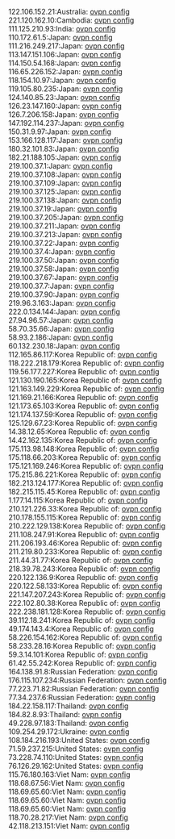 122.106.152.21:Australia: [ovpn config](vpn/122_106_152_21.ovpn)  
221.120.162.10:Cambodia: [ovpn config](vpn/221_120_162_10.ovpn)  
111.125.210.93:India: [ovpn config](vpn/111_125_210_93.ovpn)  
110.172.61.5:Japan: [ovpn config](vpn/110_172_61_5.ovpn)  
111.216.249.217:Japan: [ovpn config](vpn/111_216_249_217.ovpn)  
113.147.151.106:Japan: [ovpn config](vpn/113_147_151_106.ovpn)  
114.150.54.168:Japan: [ovpn config](vpn/114_150_54_168.ovpn)  
116.65.226.152:Japan: [ovpn config](vpn/116_65_226_152.ovpn)  
118.154.10.97:Japan: [ovpn config](vpn/118_154_10_97.ovpn)  
119.105.80.235:Japan: [ovpn config](vpn/119_105_80_235.ovpn)  
124.140.85.23:Japan: [ovpn config](vpn/124_140_85_23.ovpn)  
126.23.147.160:Japan: [ovpn config](vpn/126_23_147_160.ovpn)  
126.7.206.158:Japan: [ovpn config](vpn/126_7_206_158.ovpn)  
147.192.114.237:Japan: [ovpn config](vpn/147_192_114_237.ovpn)  
150.31.9.97:Japan: [ovpn config](vpn/150_31_9_97.ovpn)  
153.166.128.117:Japan: [ovpn config](vpn/153_166_128_117.ovpn)  
180.32.101.83:Japan: [ovpn config](vpn/180_32_101_83.ovpn)  
182.21.188.105:Japan: [ovpn config](vpn/182_21_188_105.ovpn)  
219.100.37.1:Japan: [ovpn config](vpn/219_100_37_1.ovpn)  
219.100.37.108:Japan: [ovpn config](vpn/219_100_37_108.ovpn)  
219.100.37.109:Japan: [ovpn config](vpn/219_100_37_109.ovpn)  
219.100.37.125:Japan: [ovpn config](vpn/219_100_37_125.ovpn)  
219.100.37.138:Japan: [ovpn config](vpn/219_100_37_138.ovpn)  
219.100.37.19:Japan: [ovpn config](vpn/219_100_37_19.ovpn)  
219.100.37.205:Japan: [ovpn config](vpn/219_100_37_205.ovpn)  
219.100.37.211:Japan: [ovpn config](vpn/219_100_37_211.ovpn)  
219.100.37.213:Japan: [ovpn config](vpn/219_100_37_213.ovpn)  
219.100.37.22:Japan: [ovpn config](vpn/219_100_37_22.ovpn)  
219.100.37.4:Japan: [ovpn config](vpn/219_100_37_4.ovpn)  
219.100.37.50:Japan: [ovpn config](vpn/219_100_37_50.ovpn)  
219.100.37.58:Japan: [ovpn config](vpn/219_100_37_58.ovpn)  
219.100.37.67:Japan: [ovpn config](vpn/219_100_37_67.ovpn)  
219.100.37.7:Japan: [ovpn config](vpn/219_100_37_7.ovpn)  
219.100.37.90:Japan: [ovpn config](vpn/219_100_37_90.ovpn)  
219.96.3.163:Japan: [ovpn config](vpn/219_96_3_163.ovpn)  
222.0.134.144:Japan: [ovpn config](vpn/222_0_134_144.ovpn)  
27.94.96.57:Japan: [ovpn config](vpn/27_94_96_57.ovpn)  
58.70.35.66:Japan: [ovpn config](vpn/58_70_35_66.ovpn)  
58.93.2.186:Japan: [ovpn config](vpn/58_93_2_186.ovpn)  
60.132.230.18:Japan: [ovpn config](vpn/60_132_230_18.ovpn)  
112.165.86.117:Korea Republic of: [ovpn config](vpn/112_165_86_117.ovpn)  
118.222.218.179:Korea Republic of: [ovpn config](vpn/118_222_218_179.ovpn)  
119.56.177.227:Korea Republic of: [ovpn config](vpn/119_56_177_227.ovpn)  
121.130.190.165:Korea Republic of: [ovpn config](vpn/121_130_190_165.ovpn)  
121.163.149.229:Korea Republic of: [ovpn config](vpn/121_163_149_229.ovpn)  
121.169.21.166:Korea Republic of: [ovpn config](vpn/121_169_21_166.ovpn)  
121.173.65.103:Korea Republic of: [ovpn config](vpn/121_173_65_103.ovpn)  
121.174.137.59:Korea Republic of: [ovpn config](vpn/121_174_137_59.ovpn)  
125.129.67.23:Korea Republic of: [ovpn config](vpn/125_129_67_23.ovpn)  
14.38.12.65:Korea Republic of: [ovpn config](vpn/14_38_12_65.ovpn)  
14.42.162.135:Korea Republic of: [ovpn config](vpn/14_42_162_135.ovpn)  
175.113.98.148:Korea Republic of: [ovpn config](vpn/175_113_98_148.ovpn)  
175.118.66.203:Korea Republic of: [ovpn config](vpn/175_118_66_203.ovpn)  
175.121.169.246:Korea Republic of: [ovpn config](vpn/175_121_169_246.ovpn)  
175.215.86.221:Korea Republic of: [ovpn config](vpn/175_215_86_221.ovpn)  
182.213.124.177:Korea Republic of: [ovpn config](vpn/182_213_124_177.ovpn)  
182.215.115.45:Korea Republic of: [ovpn config](vpn/182_215_115_45.ovpn)  
1.177.14.115:Korea Republic of: [ovpn config](vpn/1_177_14_115.ovpn)  
210.121.226.33:Korea Republic of: [ovpn config](vpn/210_121_226_33.ovpn)  
210.178.155.115:Korea Republic of: [ovpn config](vpn/210_178_155_115.ovpn)  
210.222.129.138:Korea Republic of: [ovpn config](vpn/210_222_129_138.ovpn)  
211.108.247.91:Korea Republic of: [ovpn config](vpn/211_108_247_91.ovpn)  
211.206.193.46:Korea Republic of: [ovpn config](vpn/211_206_193_46.ovpn)  
211.219.80.233:Korea Republic of: [ovpn config](vpn/211_219_80_233.ovpn)  
211.44.31.77:Korea Republic of: [ovpn config](vpn/211_44_31_77.ovpn)  
218.39.78.243:Korea Republic of: [ovpn config](vpn/218_39_78_243.ovpn)  
220.122.136.9:Korea Republic of: [ovpn config](vpn/220_122_136_9.ovpn)  
220.122.58.133:Korea Republic of: [ovpn config](vpn/220_122_58_133.ovpn)  
221.147.207.243:Korea Republic of: [ovpn config](vpn/221_147_207_243.ovpn)  
222.102.80.38:Korea Republic of: [ovpn config](vpn/222_102_80_38.ovpn)  
222.238.181.128:Korea Republic of: [ovpn config](vpn/222_238_181_128.ovpn)  
39.112.18.241:Korea Republic of: [ovpn config](vpn/39_112_18_241.ovpn)  
49.174.143.4:Korea Republic of: [ovpn config](vpn/49_174_143_4.ovpn)  
58.226.154.162:Korea Republic of: [ovpn config](vpn/58_226_154_162.ovpn)  
58.233.28.16:Korea Republic of: [ovpn config](vpn/58_233_28_16.ovpn)  
59.3.14.101:Korea Republic of: [ovpn config](vpn/59_3_14_101.ovpn)  
61.42.55.242:Korea Republic of: [ovpn config](vpn/61_42_55_242.ovpn)  
164.138.91.8:Russian Federation: [ovpn config](vpn/164_138_91_8.ovpn)  
176.115.107.234:Russian Federation: [ovpn config](vpn/176_115_107_234.ovpn)  
77.223.71.82:Russian Federation: [ovpn config](vpn/77_223_71_82.ovpn)  
77.34.237.6:Russian Federation: [ovpn config](vpn/77_34_237_6.ovpn)  
184.22.158.117:Thailand: [ovpn config](vpn/184_22_158_117.ovpn)  
184.82.8.93:Thailand: [ovpn config](vpn/184_82_8_93.ovpn)  
49.228.97.183:Thailand: [ovpn config](vpn/49_228_97_183.ovpn)  
109.254.29.172:Ukraine: [ovpn config](vpn/109_254_29_172.ovpn)  
108.184.216.193:United States: [ovpn config](vpn/108_184_216_193.ovpn)  
71.59.237.215:United States: [ovpn config](vpn/71_59_237_215.ovpn)  
73.228.74.110:United States: [ovpn config](vpn/73_228_74_110.ovpn)  
76.126.29.162:United States: [ovpn config](vpn/76_126_29_162.ovpn)  
115.76.180.163:Viet Nam: [ovpn config](vpn/115_76_180_163.ovpn)  
118.68.67.56:Viet Nam: [ovpn config](vpn/118_68_67_56.ovpn)  
118.69.65.60:Viet Nam: [ovpn config](vpn/118_69_65_60.ovpn)  
118.69.65.60:Viet Nam: [ovpn config](vpn/118_69_65_60.ovpn)  
118.69.65.60:Viet Nam: [ovpn config](vpn/118_69_65_60.ovpn)  
118.70.28.217:Viet Nam: [ovpn config](vpn/118_70_28_217.ovpn)  
42.118.213.151:Viet Nam: [ovpn config](vpn/42_118_213_151.ovpn)  
